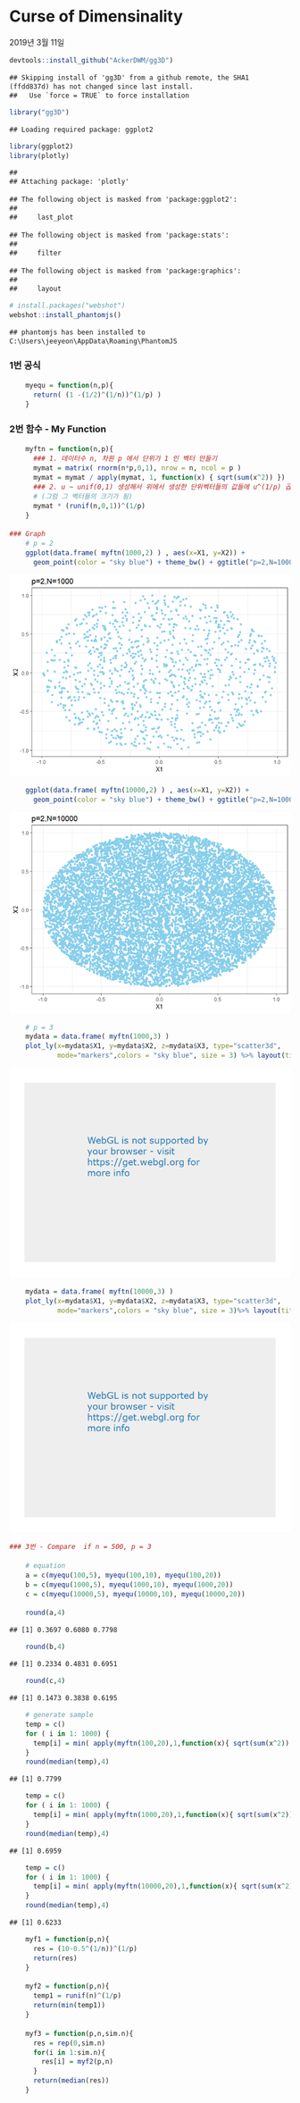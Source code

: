 Curse of Dimensinality
================
2019년 3월 11일

``` r
devtools::install_github("AckerDWM/gg3D")
```

    ## Skipping install of 'gg3D' from a github remote, the SHA1 (ffdd837d) has not changed since last install.
    ##   Use `force = TRUE` to force installation

``` r
library("gg3D")
```

    ## Loading required package: ggplot2

``` r
library(ggplot2)
library(plotly)
```

    ## 
    ## Attaching package: 'plotly'

    ## The following object is masked from 'package:ggplot2':
    ## 
    ##     last_plot

    ## The following object is masked from 'package:stats':
    ## 
    ##     filter

    ## The following object is masked from 'package:graphics':
    ## 
    ##     layout

``` r
# install.packages("webshot")
webshot::install_phantomjs()
```

    ## phantomjs has been installed to C:\Users\jeeyeon\AppData\Roaming\PhantomJS

### 1번 공식

``` r
    myequ = function(n,p){
      return( (1 -(1/2)^(1/n))^(1/p) )
    }
```

### 2번 함수 - My Function

``` r
    myftn = function(n,p){
      ### 1. 데이터수 n, 차원 p 에서 단위가 1 인 벡터 만들기 
      mymat = matrix( rnorm(n*p,0,1), nrow = n, ncol = p )
      mymat = mymat / apply(mymat, 1, function(x) { sqrt(sum(x^2)) })
      ### 2. u ~ unif(0,1) 생성해서 위에서 생성한 단위벡터들의 값들에 u^(1/p) 곱해주기 
      # (그럼 그 벡터들의 크기가 됨)
      mymat * (runif(n,0,1))^(1/p)
    }

### Graph 
    # p = 2
    ggplot(data.frame( myftn(1000,2) ) , aes(x=X1, y=X2)) + 
      geom_point(color = "sky blue") + theme_bw() + ggtitle("p=2,N=1000")
```

![](DM_HW1_git_files/figure-markdown_github/unnamed-chunk-3-1.png)

``` r
    ggplot(data.frame( myftn(10000,2) ) , aes(x=X1, y=X2)) + 
      geom_point(color = "sky blue") + theme_bw() + ggtitle("p=2,N=10000")
```

![](DM_HW1_git_files/figure-markdown_github/unnamed-chunk-3-2.png)

``` r
    # p = 3
    mydata = data.frame( myftn(1000,3) )
    plot_ly(x=mydata$X1, y=mydata$X2, z=mydata$X3, type="scatter3d", 
            mode="markers",colors = "sky blue", size = 3) %>% layout(title = "p=3,N=1000")
```

![](DM_HW1_git_files/figure-markdown_github/unnamed-chunk-3-3.png)

``` r
    mydata = data.frame( myftn(10000,3) )
    plot_ly(x=mydata$X1, y=mydata$X2, z=mydata$X3, type="scatter3d", 
            mode="markers",colors = "sky blue", size = 3)%>% layout(title = "p=3,N=10000")
```

![](DM_HW1_git_files/figure-markdown_github/unnamed-chunk-3-4.png)

``` r
### 3번 - Compare  if n = 500, p = 3
    
    # equation
    a = c(myequ(100,5), myequ(100,10), myequ(100,20))
    b = c(myequ(1000,5), myequ(1000,10), myequ(1000,20))
    c = c(myequ(10000,5), myequ(10000,10), myequ(10000,20))
    
    round(a,4)
```

    ## [1] 0.3697 0.6080 0.7798

``` r
    round(b,4)
```

    ## [1] 0.2334 0.4831 0.6951

``` r
    round(c,4)
```

    ## [1] 0.1473 0.3838 0.6195

``` r
    # generate sample
    temp = c()
    for ( i in 1: 1000) {  
      temp[i] = min( apply(myftn(100,20),1,function(x){ sqrt(sum(x^2)) }) )
    }
    round(median(temp),4)
```

    ## [1] 0.7799

``` r
    temp = c()
    for ( i in 1: 1000) {  
      temp[i] = min( apply(myftn(1000,20),1,function(x){ sqrt(sum(x^2)) }) )
    }
    round(median(temp),4)
```

    ## [1] 0.6959

``` r
    temp = c()
    for ( i in 1: 1000) {  
      temp[i] = min( apply(myftn(10000,20),1,function(x){ sqrt(sum(x^2)) }) )
    }
    round(median(temp),4)
```

    ## [1] 0.6233

``` r
    myf1 = function(p,n){
      res = (10-0.5^(1/n))^(1/p)
      return(res)
    }
    
    myf2 = function(p,n){
      temp1 = runif(n)^(1/p)
      return(min(temp1))
    }
    
    myf3 = function(p,n,sim.n){
      res = rep(0,sim.n)
      for(i in 1:sim.n){
        res[i] = myf2(p,n)
      }
      return(median(res))
    }
```

<!-- ```{r} -->
<!--     p = 10; n =10000; sim.n = 10000 -->
<!--     myf1(p,n) -->
<!--     myf3(p.n,sim.n) -->
<!-- ``` -->
